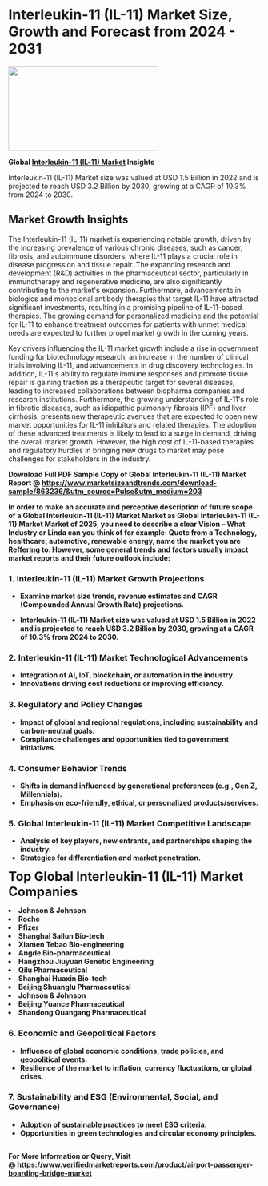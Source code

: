 <H1>Interleukin-11 (IL-11) Market Size, Growth and Forecast from 2024 - 2031</H1><img class="aligncenter size-medium wp-image-584254" src="https://thirdeyenews.in/wp-content/uploads/2024/09/Global-Market-Research-300x168.jpeg" alt="" width="300" height="168" /><p><strong>Global&nbsp;<a href="https://www.marketsizeandtrends.com/download-sample/863236/&amp;utm_source=Pulse&amp;utm_medium=203">Interleukin-11 (IL-11) Market</a> Insights</strong></p><p>Interleukin-11 (IL-11) Market size was valued at USD 1.5 Billion in 2022 and is projected to reach USD 3.2 Billion by 2030, growing at a CAGR of 10.3% from 2024 to 2030.</p><p><h2>Market Growth Insights</h2> <p>The Interleukin-11 (IL-11) market is experiencing notable growth, driven by the increasing prevalence of various chronic diseases, such as cancer, fibrosis, and autoimmune disorders, where IL-11 plays a crucial role in disease progression and tissue repair. The expanding research and development (R&D) activities in the pharmaceutical sector, particularly in immunotherapy and regenerative medicine, are also significantly contributing to the market's expansion. Furthermore, advancements in biologics and monoclonal antibody therapies that target IL-11 have attracted significant investments, resulting in a promising pipeline of IL-11-based therapies. The growing demand for personalized medicine and the potential for IL-11 to enhance treatment outcomes for patients with unmet medical needs are expected to further propel market growth in the coming years.</p> <p><strong></strong></p> <p>Key drivers influencing the IL-11 market growth include a rise in government funding for biotechnology research, an increase in the number of clinical trials involving IL-11, and advancements in drug discovery technologies. In addition, IL-11's ability to regulate immune responses and promote tissue repair is gaining traction as a therapeutic target for several diseases, leading to increased collaborations between biopharma companies and research institutions. Furthermore, the growing understanding of IL-11's role in fibrotic diseases, such as idiopathic pulmonary fibrosis (IPF) and liver cirrhosis, presents new therapeutic avenues that are expected to open new market opportunities for IL-11 inhibitors and related therapies. The adoption of these advanced treatments is likely to lead to a surge in demand, driving the overall market growth. However, the high cost of IL-11-based therapies and regulatory hurdles in bringing new drugs to market may pose challenges for stakeholders in the industry.</p> <p><strong></p><p><span class=""><strong>Download Full PDF Sample Copy of Global Interleukin-11 (IL-11) Market Report</strong> @ <a href="https://www.marketsizeandtrends.com/download-sample/863236/&amp;utm_source=Pulse&amp;utm_medium=203" target="_blank">https://www.marketsizeandtrends.com/download-sample/863236/&amp;utm_source=Pulse&amp;utm_medium=203</a></span></p><p>In order to make an accurate and perceptive description of future scope of a Global&nbsp;Interleukin-11 (IL-11) Market Market as Global&nbsp;Interleukin-11 (IL-11) Market Market of 2025, you need to describe a clear Vision &ndash; What Industry or Linda can you think of for example: Quote from a Technology, healthcare, automotive, renewable energy, name the market you are Reffering to. However, some general trends and factors usually impact market reports and their future outlook include:</p><h3>1.&nbsp;<strong>Interleukin-11 (IL-11) Market Growth Projections</strong></h3><ul><li>Examine market size trends, revenue estimates and CAGR (Compounded Annual Growth Rate) projections.</li><li><p>Interleukin-11 (IL-11) Market size was valued at USD 1.5 Billion in 2022 and is projected to reach USD 3.2 Billion by 2030, growing at a CAGR of 10.3% from 2024 to 2030.</p></li></ul><h3>2.&nbsp;<strong>Interleukin-11 (IL-11) Market Technological Advancements</strong></h3><ul><li>Integration of AI, IoT, blockchain, or automation in the industry.</li><li>Innovations driving cost reductions or improving efficiency.</li></ul><h3>3.&nbsp;<strong>Regulatory and Policy Changes</strong></h3><ul><li>Impact of global and regional regulations, including sustainability and carbon-neutral goals.</li><li>Compliance challenges and opportunities tied to government initiatives.</li></ul><h3>4.&nbsp;<strong>Consumer Behavior Trends</strong></h3><ul><li>Shifts in demand influenced by generational preferences (e.g., Gen Z, Millennials).</li><li>Emphasis on eco-friendly, ethical, or personalized products/services.</li></ul><h3>5.&nbsp;<strong>Global Interleukin-11 (IL-11) Market Competitive Landscape</strong></h3><ul><li>Analysis of key players, new entrants, and partnerships shaping the industry.</li><li>Strategies for differentiation and market penetration.</li></ul><p data-pm-slice="1 1 []"><span style="color: inherit; font-family: inherit; font-size: 25px;">Top Global Interleukin-11 (IL-11) Market Companies</span></p><div class="" data-test-id=""><p><li>Johnson & Johnson</li><li> Roche</li><li> Pfizer</li><li> Shanghai Sailun Bio-tech</li><li> Xiamen Tebao Bio-engineering</li><li> Angde Bio-pharmaceutical</li><li> Hangzhou Jiuyuan Genetic Engineering</li><li> Qilu Pharmaceutical</li><li> Shanghai Huaxin Bio-tech</li><li> Beijing Shuanglu Pharmaceutical</li><li> Johnson & Johnson</li><li> Beijing Yuance Pharmaceutical</li><li> Shandong Quangang Pharmaceutical</li></p></div><h3>6.&nbsp;<strong>Economic and Geopolitical Factors</strong></h3><ul><li>Influence of global economic conditions, trade policies, and geopolitical events.</li><li>Resilience of the market to inflation, currency fluctuations, or global crises.</li></ul><h3>7.&nbsp;<strong>Sustainability and ESG (Environmental, Social, and Governance)</strong></h3><ul><li>Adoption of sustainable practices to meet ESG criteria.</li><li>Opportunities in green technologies and circular economy principles.</li></ul><h2><strong style="font-size: 14px;">For More Information or Query, Visit @&nbsp;</strong><a style="background-color: #ffffff; font-size: 14px;" href="https://www.marketsizeandtrends.com/report/interleukin-11-il-11-market/" target="_blank">https://www.verifiedmarketreports.com/product/airport-passenger-boarding-bridge-market</a></h2>
